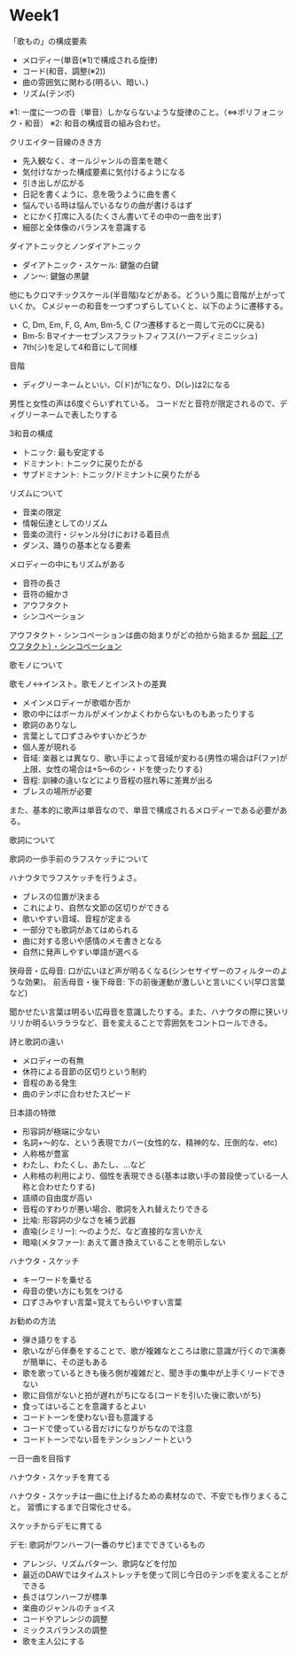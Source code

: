 # Week1

「歌もの」の構成要素

* メロディー(単音(※1)で構成される旋律)
* コード(和音、調整(※2))
 * 曲の雰囲気に関わる(明るい、暗い、)
* リズム(テンポ)

※1: 一度に一つの音（単音）しかならないような旋律のこと。（⇔ポリフォニック・和音）
※2: 和音の構成音の組み合わせ。

クリエイター目線のきき方

* 先入観なく、オールジャンルの音楽を聴く
 * 気付けなかった構成要素に気付けるようになる
 * 引き出しが広がる
* 日記を書くように、息を吸うように曲を書く
 * 悩んでいる時は悩んでいるなりの曲が書けるはず
 * とにかく打席に入る(たくさん書いてその中の一曲を出す)
* 細部と全体像のバランスを意識する

ダイアトニックとノンダイアトニック

* ダイアトニック・スケール: 鍵盤の白鍵
* ノン～: 鍵盤の黒鍵

他にもクロマチックスケール(半音階)などがある。どういう風に音階が上がっていくか。
Cメジャーの和音を一つずつずらしていくと、以下のように遷移する。

* C, Dm, Em, F, G, Am, Bm-5, C (7つ遷移すると一周して元のCに戻る)
* Bm-5: Bマイナーセブンスフラットフィフス(ハーフディミニッシュ)
* 7th(シ)を足して4和音にして同様

音階

* ディグリーネームといい、C(ド)が1になり、D(レ)は2になる

男性と女性の声は6度ぐらいずれている。
コードだと音符が限定されるので、ディグリーネームで表したりする

3和音の構成

* トニック: 最も安定する
* ドミナント: トニックに戻りたがる
* サブドミナント: トニック/ドミナントに戻りたがる

リズムについて

* 音楽の限定
* 情報伝達としてのリズム
* 音楽の流行・ジャンル分けにおける着目点
* ダンス、踊りの基本となる要素

メロディーの中にもリズムがある

* 音符の長さ
* 音符の細かさ
* アウフタクト
* シンコペーション

アウフタクト・シンコペーションは曲の始まりがどの拍から始まるか
[弱起（アウフタクト）・シンコペーション](http://www.yulala.org/theory/auftact.htm)


歌モノについて

歌モノ<->インスト。歌モノとインストの差異

* メインメロディーが歌唱か否か
 * 歌の中にはボーカルがメインかよくわからないものもあったりする
* 歌詞のありなし
 * 言葉として口ずさみやすいかどうか
* 個人差が現れる
 * 音域: 楽器とは異なり、歌い手によって音域が変わる(男性の場合はF(ファ)が上限、女性の場合は+5～6のシ・ドを使ったりする)
 * 音程: 訓練の違いなどにより音程の揺れ等に差異が出る
 * ブレスの場所が必要

また、基本的に歌声は単音なので、単音で構成されるメロディーである必要がある。

歌詞について

歌詞の一歩手前のラフスケッチについて

ハナウタでラフスケッチを行うよさ。

* ブレスの位置が決まる
 * これにより、自然な文節の区切りができる
* 歌いやすい音域、音程が定まる
* 一部分でも歌詞があてはめられる
 * 曲に対する思いや感情のメモ書きとなる
 * 自然に発声しやすい単語が選べる

狭母音・広母音: 口が広いほど声が明るくなる(シンセサイザーのフィルターのような効果)。
前舌母音・後下母音: 下の前後運動が激しいと言いにくい(早口言葉など)

聞かせたい言葉は明るい広母音を意識したりする。また、ハナウタの際に狭いリリリか明るいラララなど、音を変えることで雰囲気をコントロールできる。


詩と歌詞の違い

* メロディーの有無
* 休符による音節の区切りという制約
* 音程のある発生
* 曲のテンポに合わせたスピード

日本語の特徴

* 形容詞が極端に少ない
 * 名詞+～的な、という表現でカバー(女性的な、精神的な、圧倒的な、etc)
* 人称格が豊富
 * わたし、わたくし、あたし、...など
 * 人称格の利用により、個性を表現できる(基本は歌い手の普段使っている一人称と合わせたりする)
* 語順の自由度が高い
 * 音程のすわりが悪い場合、歌詞を入れ替えたりできる
* 比喩: 形容詞の少なさを補う武器
 * 直喩(シミリー): ～のようだ、など直接的な言いかえ
 * 暗喩(メタファー): あえて置き換えていることを明示しない


ハナウタ・スケッチ

* キーワードを乗せる
* 母音の使い方にも気をつける
* 口ずさみやすい言葉=覚えてもらいやすい言葉

お勧めの方法

* 弾き語りをする
 * 歌いながら伴奏をすることで、歌が複雑なところは歌に意識が行くので演奏が簡単に、その逆もある
 * 歌を歌っているときも後ろ側が複雑だと、聞き手の集中が上手くリードできない
* 歌に自信がないと拍が遅れがちになる(コードを引いた後に歌いがち)
 * 食ってはいることを意識するとよい
* コードトーンを使わない音も意識する
 * コードで使っている音だけになりがちなので注意
 * コードトーンでない音をテンションノートという

一日一曲を目指す
 

ハナウタ・スケッチを育てる

ハナウタ・スケッチは一曲に仕上げるための素材なので、不安でも作りまくること。
習慣にするまで日常化させる。

スケッチからデモに育てる

デモ: 歌詞がワンハーフ(一番のサビ)までできているもの

* アレンジ、リズムパターン、歌詞などを付加
 * 最近のDAWではタイムストレッチを使って同じ今日のテンポを変えることができる
* 長さはワンハーフが標準
* 楽曲のジャンルのチョイス
* コードやアレンジの調整
* ミックスバランスの調整
 * 歌を主人公にする
